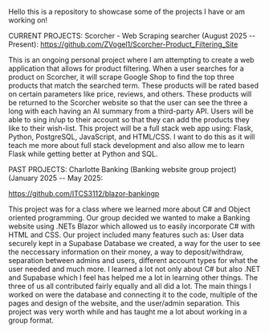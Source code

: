 Hello this is a repository to showcase some of the projects I have or am working on!

CURRENT PROJECTS:
Scorcher - Web Scraping searcher (August 2025 -- Present):
https://github.com/ZVogel1/Scorcher-Product_Filtering_Site

This is an ongoing personal project where I am attempting to create a web application that allows for product filtering. When a user searches for a product on Scorcher, it will scrape Google Shop to find the top three products that match the searched term. These products will be rated based on certain parameters like price, reviews, and others. These products will be returned to the Scorcher website so that the user can see the three a long with each having an AI summary from a third-party API. Users will be able to sing in/up to their account so that they can add the products they like to their wish-list. This project will be a full stack web app using: Flask, Python, PostgreSQL, JavaScript, and HTML/CSS. I want to do this as it will teach me more about full stack development and also allow me to learn Flask while getting better at Python and SQL.

PAST PROJECTS:
Charlotte Banking (Banking website group project) (January 2025 -- May 2025:

https://github.com/ITCS3112/blazor-bankingp

This project was for a class where we learned more about C# and Object oriented programming. Our group decided we wanted to make a Banking website using .NETs Blazor which allowed us to easily incorporate C# with HTML and CSS. Our project included many features such as: User data securely kept in a Supabase Database we created, a way for the user to see the neccessary information on their money, a way to deposit/withdraw, separation between admins and users, different account types for what the user needed and much more. I learned a lot not only about C# but also .NET and Supabase which I feel has helped me a lot in learning other things. The three of us all contributed fairly equally and all did a lot. The main things I worked on were the database and connecting it to the code, multiple of the pages and design of the website, and the user/admin separation. This project was very worth while and has taught me a lot about working in a group format.
